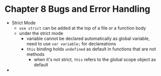 # Chapter 8 Bugs and Error Handling

  - Strict Mode
    - `use strict` can be added at the top of a file or a function body
    - under the strict mode
      - variable cannot be declared automatically as global variable, need to use `var variable;` for declareations
      - `this` binding holds `undefined` as default in functions that are not methods
        - when it's not strict, `this` refers to the global scope object as default
  -  
